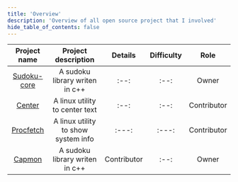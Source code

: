 ```yaml
---
title: 'Overview'
description: 'Overview of all open source project that I involved'
hide_table_of_contents: false
---
```


|                         Project name                          |         Project description         |   Details   | Difficulty |    Role     |
| :-----------------------------------------------------------: | :---------------------------------: | :---------: | :--------: | :---------: |
| [Sudoku-core](https://github.com/potatochick2020/Sudoku-core) |   A sudoku library writen in c++    |    :--:     |    :--:    |    Owner    |
|         [Center](https://github.com/Mango0x45/center)         |   A linux utility to center text    |    :--:     |    :--:    | Contributor |
|   [Procfetch](https://github.com/TanmayPatil105/procfetch)    | A linux utility to show system info |    :---:    |   :---:    | Contributor |
|         [Capmon](https://github.com/cappe987/capmon/)         |   A sudoku library writen in c++    | Contributor |    :--:    |    Owner    |